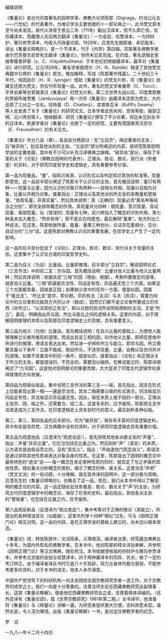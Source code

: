 编辑说明

《集量论》是古代印度著名的因明学家、佛教大论师陈那（Dignaga，约当公元五——六世纪）的代表著作，为唯识学派主要依据的十一部论典之一。此书梵文原本至今尚未发现。唐代义净曾于景云二年（711年）翻出汉译本，但不久即亡佚。仅存藏译本。西藏僧人先后两次翻译《集量论》：一为金铠、信慧译本，一为持财护、雅玛参贾译本，均收入丹珠量论部。1928年，吕澄先生据那塘、卓尼版本，译出《集量论释略抄》，是一个节译本，刊于《内学》第四辑。苏联著名佛教学者谢尔巴茨基生前曾有志翻译《集量论》，但终未见其完成。在印度，著名逻辑史家维蒂雅普萨那（s．C．VidyabhuShana）于本世纪初根据藏译本，最早对《集量论》进行研究。公元1926年，著名学者朗德尔（H．N．Randle）辑录了其他梵文典籍中引用的《集量论》原文，略加解释，写成《陈那著作残篇》。二十世纪三十年代，埃因迦尔（H．R．Iyengar）借助《集量论》的梵文片断，将《集量论》由藏文还原为梵文，但仅刊布现量一品。此外，著名的梵文学者屠寄（G．Tucci）、宇井伯寿等也曾辑录过《集量论》的梵文片断。第二次世界大战以后，印度耆那教的贾姆布维贾雅（Jambuvijaya）再一次将《集量论》由藏译本还原为梵文，大约还原了三分之一左右。恰特基（D．Chatterji）、库普斯瓦米（KuPPu Swamy）等人也发表了关于《集量论》的研究论文。日本学者武邑尚邦、宫坂宥胜、服部正明、北川秀则等人，相继翻译、研究《集量论》’撰写了不少论著，但迄未见到全书的日译本。欧美学者对《集量论》也做了一定的研究，主要有德国弗劳沃奈尔（E．Frauwallner）的有关论文。

《集量论》共分六品（章），各品皆分两部分：先“立自宗”，阐述著者的主张；后“破异执”，批驳其他派别的主张。“立自宗”部分所阐述的内容，是研究陈那因明学说的主要依据，其中有不少可以补充汉译佛典之缺略。“破异执”部分，保存了丰富的关于《论轨》（佛教古因明的代表作）、正理派、胜论、数论、观行派（弥曼差）的资料，对于研究印度哲学史和逻辑史，具有重要参考价值。

第一品为现量品。“量”，指知识来源，认识形式以及判定知识真伪的标准等。现量即感觉。这一品前半部分阐述了陈那关于认识论的主张。首先概括说明：量只有两种——现量与比量，因为认识的对象只有两种——自相与共相。现量以自相为对象，比量以共相为对象。接着指出：正理派以及其他派别所主张的圣教量和譬喻量，“皆假名量，非真实量”。然后具体说明：真（正确的）现量必须“离名种等结合之分别”，即完全排除概念的作用。真现量共分四种：根现量、意识现量、自证现量、瑜珈现量。似（错误的）现量有七种，前六种加入了概念的识别作用，第七种虽未加入概念，“然非有体”，即不是实在的感觉。最后解释“量果”，依次列出三种说法。在这里，陈那依据所量、能量、量果三种划分，论证存在着相分、见分、自证分的“三分”说。这是陈那对佛教认识论的重要发展，在哲学史上产生了一定的影响。

这一品的后半部分批驳了《论轨》、正理派、胜论、数论、观行派关于现量的主张。这里集中了认识论方面的印度哲学史料。

第二品为自义（为自）比量品。比量即推理。前半部分“立自宗”，解说因明论式（三支作法）中的前二支：宗与因。首先概括说明：比量分自义比量与他义比量两种；然后具体说明：依据具足“三相”的因（理由、根据），考察所要推定的道理，就是自义比量。“三相”即遍是宗法性、同品定有性、异品遍无性三个方面。如果这三个方面都具备，因就是正因；如果缺少其中的任何一方面，便是似因。因属于“能比支”。“所比支”是宗，即论题。宗的有法（主词）与法（宾词），需要为辩论中的立论者和论敌双方共同认许（极成），因而它们都不是立论者所要成立的东西（非所立）。“以法简别之有法”，即以论题的宾词所说明和限制的主词，才是“所立”。最后，明确指出宗与因、所比与能比之间的逻辑关系。这里的内容，对于理解因明推理的本质以及陈那在印度逻辑史上的贡献，具有重要意义。

第三品为他义（为他）比量品。首先概括说明：在自义比量的基础上，为使他人能够理解立论者所推知的道理，而说出具足三相的因，叫作他义比量，即把在思维中所进行的推理，用语言表达出来。然后进一步辨析所立与能立，即宗与因。所立需要具备以下条件：立敌不极成，随自所乐，不违背现量、比量、自教以及世间共许的道理。如果不具备其中的任一条件，就是似宗。接着指出：《论轨》和正理派关于所立的主张，都是错误的、不完全的，需要加以破除。在解说能立时，陈那详细阐述了“九句因”。这是他对因明推论的重要贡献，大大促进了印度古代逻辑学向演绎推理的方向发展。

第四品为观喻似喻品，集中说明三支作法的第三支——喻。首先指出，因支在形式上仅能表现出第一相——遍是宗法性，其余二相需要以喻的形式表示。同法喻显示同品定有性，异法喻显示异品遍无性。因此，喻在本质上属于因的一部分。正理派主张宗、因、喻之外，还需要合、结二支。这是多余的，应予废除。陈那把五支作法改造成为三支作法，在印度逻辑史上具有划时代的意义。最后剖析各种似喻。

第二、第三、第四各品的后半部分，均为“破异执”，保存有丰富的印度逻辑史料，其中有些是现存梵、汉文典籍中没有的资料，对于研究印度逻辑史具有重要价值。

第五品为观遣他品（吕澄译为“观遮诠品”），首先排除其他各派都主张的“声量”，指出：声量“非异比量”，它应当包括在比量之内。然后剖析“声”（语言）的本质，认为语言是由假设而立的，没有“真实义”。指出：“声由遣他门而显自义”，即语言是通过排除其他性质来表达对象自身的性质。在这里，陈那提出了因明的概念论中最有特色的“遮诠”说——每一概念在肯定某种性质的同时，就否定了与之矛盾的其他性质。随后重点分析概念的类别，揭示了概念的种、属关系。这里涉及“声明”　（梵文文法）的一些问题，十分难解。唐玄奘传译的因明中，这一部分极为简略。吕澄先生的《集量论释略抄》，也略去了这一品。现在，我们从本书中得以了解因明的概念论的内容。这一品还随处批驳弥曼差、胜论、数论关于“声”的主张，为研究古代印度逻辑学中的概念论，保存了珍贵的史料。最后指出，其他各派主张的“譬喻量”，也包括在比量之内，应予废除。

第六品观反断品（吕澄译为“观过类品”），集中考察对于正确的推论（真能立），所提出的各种错误驳论（似能破）。这里共列举十四种“相似”过失，可与《因明正理门论》相互对照。这一品的内容，是在正理学说的基础上建立的，尚未加以根本改造。

《集量论》颂、释皆陈那作，文词简奥，义理艰深。编译者法尊，研究藏文佛典五十多年，为国内外知名的佛教学者。在本书中，他对陈那的释文详加串解，并参照《因明正理门论》等汉文佛典，随处附注。本书依据德格版的持财护与雅玛参贾译本，并参考北京版的金铠与信慧译本，对于两种藏译本的同异、优劣，做了一定的考订辨正。由于编译者译此书时已是八十岁高龄，视力与身体均极为衰弱，不能参考更多的资料，对于本书的译文，他本人未尽满意。

中国共产党领导下的科研机构一向主张团结全国宗教研究学者一道工作，对于宗教界的绩学之士，我们一向是十分尊重的。法尊法师生前任西藏佛教研究会副理事长，这部《集量论略解》，便是他应西藏佛教研究会之请，支撑着病体译编的。（另外还译有《集量论颂》，载《世界宗教研究》1981年第二期。）全书译毕，他准备将《集量论》与《释量论》讲解一遍，为研究者提供更大方便。讵料夙愿未偿，溘然长逝，令人深为痛惜。出版《集量论略解》一书，是对这位佛教学者的纪念。

罗　沼

一九八一年十二月十四日